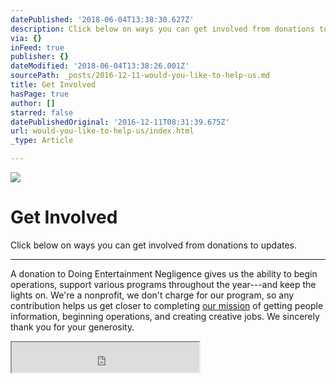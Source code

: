 ```yaml
---
datePublished: '2018-06-04T13:38:30.627Z'
description: Click below on ways you can get involved from donations to updates.
via: {}
inFeed: true
publisher: {}
dateModified: '2018-06-04T13:38:26.001Z'
sourcePath: _posts/2016-12-11-would-you-like-to-help-us.md
title: Get Involved
hasPage: true
author: []
starred: false
datePublishedOriginal: '2016-12-11T08:31:39.675Z'
url: would-you-like-to-help-us/index.html
_type: Article

---
```

![](https://the-grid-user-content.s3-us-west-2.amazonaws.com/b6bd3034-ee9a-4fbe-b377-445ef8abb887.png)

# **Get Involved**

Click below on ways you can get involved from donations to updates.

---

A donation to Doing Entertainment Negligence gives us the ability to begin operations, support various programs throughout the year---and keep the lights on. We're a nonprofit, we don't charge for our program, so any contribution helps us get closer to completing [our mission][0] of getting people information, beginning operations, and creating creative jobs. We sincerely thank you for your generosity.

<iframe src="https://the-grid.github.io/ed-userhtml/?g=eJyVUUtLAzEQvvsrxpxto1A8SLeXKr1IqW88LdlkujuaF8ms2_33phURRQQPA98cvhfffBuSA6WZgq9ExxzzhZTDMEyjGqOyUx2c1C1NGvJywCbrJMAhd8FUIobMAlilFrkSNYcoFkdz8rFn4DFiESRj0AvwypVPOyPgTdm-4DpPdtqSfv2b0hULNHXTMwdf0xf_cXVz9bS-fb5cn89mPzXIqRYF5KR_6xSaF9ScD9XQ1w93kmTDfn-1CV4xLpf19Wra0lZAE5LBVInTz0S5bxyV2sqWzhs1bpSFCdx3CFltMZ0AqkyYYFAjcIBiCcFb8nh8SOnaD-Y35X8ELQPISDu0H_EGMtxV4kxAh9R2vIfFRu5nXbwD48uicQ" height="48" style=""></iframe>



[0]: http://dentv.org/about-us/
